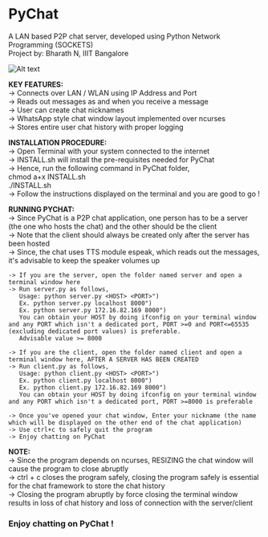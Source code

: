 # PyChat
A LAN based P2P chat server, developed using Python Network Programming (SOCKETS)<br/>
Project by: Bharath N, IIIT Bangalore

![Alt text](https://github.com/adityathiru/PyChat/blob/master/images/logo.png "PyChat Logo")


<b>KEY FEATURES:</b><br/>
	-> Connects over LAN / WLAN using IP Address and Port<br/>
	-> Reads out messages as and when you receive a message<br/>
	-> User can create chat nicknames<br/>
	-> WhatsApp style chat window layout implemented over ncurses<br/>
	-> Stores entire user chat history with proper logging<br/>

<b>INSTALLATION PROCEDURE:</b></br>
	-> Open Terminal with your system connected to the internet<br/>
	-> INSTALL.sh will install the pre-requisites needed for PyChat <br/>
	-> Hence, run the following command in PyChat folder,<br/>
	   chmod a+x INSTALL.sh<br/>
	   ./INSTALL.sh<br/>
	-> Follow the instructions displayed on the terminal and you are good to go ! <br/>

<b>RUNNING PYCHAT:</b><br/>
	-> Since PyChat is a P2P chat application, one person has to be a server (the one who hosts the chat) and the other should be the client<br/>
	-> Note that the client should always be created only after the server has been hosted<br/>
	-> Since, the chat uses TTS module espeak, which reads out the messages, it's advisable to keep the speaker volumes up<br/>

	-> If you are the server, open the folder named server and open a terminal window here
	-> Run server.py as follows,
	   Usage: python server.py <HOST> <PORT>")
       Ex. python server.py localhost 8000")
   	   Ex. python server.py 172.16.82.169 8000")
   	   You can obtain your HOST by doing ifconfig on your terminal window and any PORT which isn't a dedicated port, PORT >=0 and PORT<=65535 (excluding dedicated port values) is preferable.
   	   Advisable value >= 8000

   	-> If you are the client, open the folder named client and open a terminal window here, AFTER A SERVER HAS BEEN CREATED
	-> Run client.py as follows,
	   Usage: python client.py <HOST> <PORT>")
       Ex. python client.py localhost 8000")
   	   Ex. python client.py 172.16.82.169 8000")
   	   You can obtain your HOST by doing ifconfig on your terminal window and any PORT which isn't a dedicated port, PORT >=8000 is preferable

   	-> Once you've opened your chat window, Enter your nickname (the name which will be displayed on the other end of the chat application)
   	-> Use ctrl+c to safely quit the program
   	-> Enjoy chatting on PyChat

<b>NOTE:</b><br/>
	-> Since the program depends on ncurses, RESIZING the chat window will cause the program to close abruptly<br/>
	-> ctrl + c closes the program safely, closing the program safely is essential for the chat framework to store the chat history<br/>
	-> Closing the program abruptly by force closing the terminal window results in loss of chat history and loss of connection with the server/client<br/>
	<h3>Enjoy chatting on PyChat !</h3>

